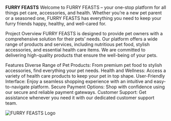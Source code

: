 **FURRY FEASTS**
Welcome to FURRY FEASTS – your one-stop platform for all things pet care, accessories, and health. Whether you’re a new pet parent or a seasoned one, FURRY FEASTS has everything you need to keep your furry friends happy, healthy, and well-cared for.

Project Overview
FURRY FEASTS is designed to provide pet owners with a comprehensive solution for their pets’ needs. Our platform offers a wide range of products and services, including nutritious pet food, stylish accessories, and essential health care items. We are committed to delivering high-quality products that ensure the well-being of your pets.

Features
Diverse Range of Pet Products: From premium pet food to stylish accessories, find everything your pet needs.
Health and Wellness: Access a variety of health care products to keep your pet in top shape.
User-Friendly Interface: Enjoy a seamless shopping experience with an intuitive and easy-to-navigate platform.
Secure Payment Options: Shop with confidence using our secure and reliable payment gateways.
Customer Support: Get assistance whenever you need it with our dedicated customer support team.

![FURRY FEASTS Logo]([https://yourwebsite.com/path/to/image.png](https://files.oaiusercontent.com/file-YRHj5RJORcZbRZ7jlA4XVCIC?se=2024-09-02T11%3A12%3A30Z&sp=r&sv=2024-08-04&sr=b&rscc=max-age%3D604800%2C%20immutable%2C%20private&rscd=attachment%3B%20filename%3D79e8b485-8b0a-46b8-9301-b34e82fefde9.webp&sig=u%2Bw38AezFHGs04Yzm/DEq4kLMLsze57G1MrAbwkBYGA%3D))
